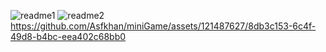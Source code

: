 ![readme1](https://github.com/Asfkhan/miniGame/assets/121487627/1c806dff-cfa8-4861-9afe-ef20a8de0f0f)
![readme2](https://github.com/Asfkhan/miniGame/assets/121487627/5d871a75-85a5-4028-aa95-dd1d8ce720ef)
https://github.com/Asfkhan/miniGame/assets/121487627/8db3c153-6c4f-49d8-b4bc-eea402c68bb0



